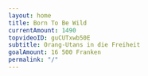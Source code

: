```yaml
---
layout: home
title: Born To Be Wild
currentAmount: 1490
topvideoID: guCUTxwb50E
subtitle: Orang-Utans in die Freiheit
goalAmount: 16 500 Franken
permalink: "/"
---
```


